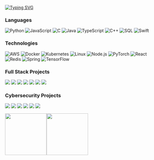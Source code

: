 [![Typing SVG](https://readme-typing-svg.herokuapp.com?font=Fira+Code&weight=800&size=24&pause=1000&center=true&width=1000&lines=%F0%9D%93%95%F0%9D%93%BE%F0%9D%93%B5%F0%9D%93%B5-%F0%9D%93%A2%F0%9D%93%BD%F0%9D%93%AA%F0%9D%93%AC%F0%9D%93%B4+%F0%9D%93%93%F0%9D%93%AE%F0%9D%93%BF%F0%9D%93%AE%F0%9D%93%B5%F0%9D%93%B8%F0%9D%93%B9%F0%9D%93%AE%F0%9D%93%BB;%F0%9D%93%9C%F0%9D%93%B8%F0%9D%93%AB%F0%9D%93%B5%F0%9D%93%B2%F0%9D%93%AE+%F0%9D%93%90%F0%9D%93%B9%F0%9D%93%B9+%F0%9D%93%93%F0%9D%93%AE%F0%9D%93%BF%F0%9D%93%AE%F0%9D%93%B5%F0%9D%93%B8%F0%9D%93%B9%F0%9D%93%AE%F0%9D%93%BB;%F0%9D%93%91%F0%9D%93%B5%F0%9D%93%B8%F0%9D%93%AC%F0%9D%93%B4%F0%9D%93%AC%F0%9D%93%B1%F0%9D%93%AA%F0%9D%93%B2%F0%9D%93%B7+%F0%9D%93%94%F0%9D%93%B7%F0%9D%93%B0%F0%9D%93%B2%F0%9D%93%B7%F0%9D%93%AE%F0%9D%93%AE%F0%9D%93%BB)](https://git.io/typing-svg)




### Languages

![Python](https://img.shields.io/badge/-Python-000?&logo=Python)
![JavaScript](https://img.shields.io/badge/-JavaScript-000?&logo=JavaScript)
![C](https://img.shields.io/badge/-C-000?&logo=C)
![Java](https://img.shields.io/badge/-Java-000?&logo=Java&logoColor=007396)
![TypeScript](https://img.shields.io/badge/-TypeScript-000?&logo=TypeScript)
![C++](https://img.shields.io/badge/-C++-000?&logo=c%2b%2b&logoColor=00599C)
![SQL](https://img.shields.io/badge/-SQL-000?&logo=MySQL)
![Swift](https://img.shields.io/badge/-Swift-000?&logo=Swift)

### Technologies

![AWS](https://img.shields.io/badge/-AWS-000?&logo=Amazon-AWS&logoColor=F90)
![Docker](https://img.shields.io/badge/-Docker-000?&logo=Docker)
![Kubernetes](https://img.shields.io/badge/-Kubernetes-000?&logo=Kubernetes)
![Linux](https://img.shields.io/badge/-Linux-000?&logo=Linux)
![Node.js](https://img.shields.io/badge/-Node.js-000?&logo=node.js)
![PyTorch](https://img.shields.io/badge/-PyTorch-000?&logo=PyTorch)
![React](https://img.shields.io/badge/-React-000?&logo=React)
![Redis](https://img.shields.io/badge/-Redis-000?&logo=Redis)
![Spring](https://img.shields.io/badge/-Spring-000?&logo=Spring)
![TensorFlow](https://img.shields.io/badge/-TensorFlow-000?&logo=TensorFlow)

### Full Stack Projects

[![](https://img.shields.io/badge/-🧬%20My%20Website-000)](https://github.com/adamalston/v2)
[![](https://img.shields.io/badge/-🦠%20COVID‑19%20Dashboard-000)](https://github.com/adamalston/COVID-19-Dashboard)
[![](https://img.shields.io/badge/-📝%20Summarizer-000)](https://github.com/adamalston/Summarizer)
[![](https://img.shields.io/badge/-🔬%20Overwatch-000)](https://github.com/adamalston/overwatch)
[![](https://img.shields.io/badge/-🛰%20KubeSat-000)](https://github.com/adamalston/kubesat)
[![](https://img.shields.io/badge/-🔊%20Voice%20Poker-000)](https://github.com/adamalston/Poker)
[![](https://img.shields.io/badge/-🗺%20PokémonGo%20Map-000)](https://github.com/adamalston/PokemonGo-Map)

### Cybersecurity Projects

[![](https://img.shields.io/badge/-🩸%20Heartbleed-000)](https://github.com/adamalston/Heartbleed)
[![](https://img.shields.io/badge/-🌊%20SYN%20Flood-000)](https://github.com/adamalston/SYN-Flood)
[![](https://img.shields.io/badge/-🗂%20Packet%20Sniffing%20%26%20Spoofing-000)](https://github.com/adamalston/Packet-Sniffing-and-Spoofing)
[![](https://img.shields.io/badge/-💉%20SQL%20Injection-000)](https://github.com/adamalston/SQL-Injection)
[![](https://img.shields.io/badge/-🛡%20Spectre%20%26%20Meltdown-000)](https://github.com/adamalston/Meltdown-Spectre)
[![](https://img.shields.io/badge/-🌐%20Network%20Tools-000)](https://github.com/adamalston/Network-Tools)

<a href="https://www.adamalston.com/"><img height="137px" src="https://github-readme-stats.vercel.app/api?username=MKRLancer&hide_title=true&hide_border=true&show_icons=true&include_all_commits=true&count_private=true&line_height=21&text_color=000&icon_color=000&bg_color=0,ea6161,ffc64d&theme=graywhite" /><!-- wi*quL3fcV --><img height="137px" src="https://github-readme-stats.vercel.app/api/top-langs/?username=MKRLancer&hide=html&hide_title=true&hide_border=true&layout=compact&langs_count=6&exclude_repo=comp426,Redventures-Movie-Quotes&text_color=000&icon_color=fff&bg_color=0,52fa5a&theme=graywhite" /></a>
